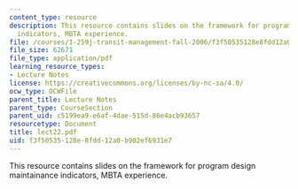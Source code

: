 ```yaml
---
content_type: resource
description: This resource contains slides on the framework for program design maintainance
  indicators, MBTA experience.
file: /courses/1-259j-transit-management-fall-2006/f3f50535128e8fdd12a0b902ef6931e7_lect22.pdf
file_size: 62671
file_type: application/pdf
learning_resource_types:
- Lecture Notes
license: https://creativecommons.org/licenses/by-nc-sa/4.0/
ocw_type: OCWFile
parent_title: Lecture Notes
parent_type: CourseSection
parent_uid: c5199ea9-e6af-4dae-515d-86e4acb93657
resourcetype: Document
title: lect22.pdf
uid: f3f50535-128e-8fdd-12a0-b902ef6931e7
---
```

This resource contains slides on the framework for program design maintainance indicators, MBTA experience.